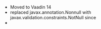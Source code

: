 * Moved to Vaadin 14
* replaced javax.annotation.Nonnull with javax.validation.constraints.NotNull since
* 